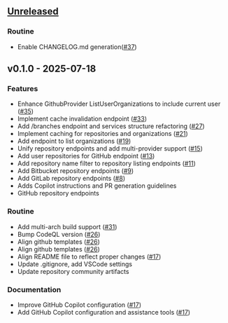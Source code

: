 <a name="unreleased"></a>
## [Unreleased]

### Routine

- Enable CHANGELOG.md generation([#37](https://github.com/KubeRocketCI/gitfusion/issues/37))


<a name="v0.1.0"></a>
## v0.1.0 - 2025-07-18
### Features

- Enhance GithubProvider ListUserOrganizations to include current user ([#35](https://github.com/KubeRocketCI/gitfusion/issues/35))
- Implement cache invalidation endpoint ([#33](https://github.com/KubeRocketCI/gitfusion/issues/33))
- Add /branches endpoint and services structure refactoring ([#27](https://github.com/KubeRocketCI/gitfusion/issues/27))
- Implement caching for repositories and organizations ([#21](https://github.com/KubeRocketCI/gitfusion/issues/21))
- Add endpoint to list organizations ([#19](https://github.com/KubeRocketCI/gitfusion/issues/19))
- Unify repository endpoints and add multi-provider support ([#15](https://github.com/KubeRocketCI/gitfusion/issues/15))
- Add user repositories for GitHub endpoint ([#13](https://github.com/KubeRocketCI/gitfusion/issues/13))
- Add repository name filter to repository listing endpoints ([#11](https://github.com/KubeRocketCI/gitfusion/issues/11))
- Add Bitbucket repository endpoints ([#9](https://github.com/KubeRocketCI/gitfusion/issues/9))
- Add GitLab repository endpoints ([#8](https://github.com/KubeRocketCI/gitfusion/issues/8))
- Adds Copilot instructions and PR generation guidelines
- GitHub repository endpoints

### Routine

- Add multi-arch build support ([#31](https://github.com/KubeRocketCI/gitfusion/issues/31))
- Bump CodeQL version ([#26](https://github.com/KubeRocketCI/gitfusion/issues/26))
- Align github templates ([#26](https://github.com/KubeRocketCI/gitfusion/issues/26))
- Align github templates ([#26](https://github.com/KubeRocketCI/gitfusion/issues/26))
- Align README file to reflect proper changes ([#17](https://github.com/KubeRocketCI/gitfusion/issues/17))
- Update .gitignore, add VSCode settings
- Update repository community artifacts

### Documentation

- Improve GitHub Copilot configuration ([#17](https://github.com/KubeRocketCI/gitfusion/issues/17))
- Add GitHub Copilot configuration and assistance tools ([#17](https://github.com/KubeRocketCI/gitfusion/issues/17))


[Unreleased]: https://github.com/KubeRocketCI/gitfusion/compare/v0.1.0...HEAD
